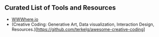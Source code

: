 ## Curated List of Tools and Resources

* [WWWhere.io](http://wwwhere.io/)
* (Creative Coding: Generative Art, Data visualization, Interaction Design, Resources.)[https://github.com/terkelg/awesome-creative-coding]
